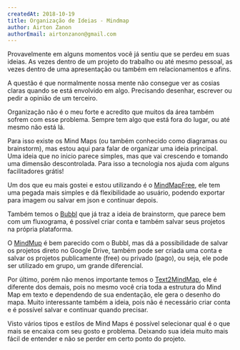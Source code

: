 ```yaml
---
createdAt: 2018-10-19
title: Organização de Ideias - Mindmap
author: Airton Zanon
authorEmail: airtonzanon@gmail.com
---
```


Provavelmente em alguns momentos você já sentiu que se perdeu em suas ideias. As vezes dentro de um projeto do trabalho ou até mesmo pessoal, as vezes dentro de uma apresentação ou também em relacionamentos e afins.

A questão é que normalmente nossa mente não consegue ver as cosias claras quando se está envolvido em algo. Precisando desenhar, escrever ou pedir a opinião de um terceiro.

Organização não é o meu forte e acredito que muitos da área também sofrem com esse problema. Sempre tem algo que está fora do lugar, ou até mesmo não está lá.

Para isso existe os Mind Maps (ou também conhecido como diagramas ou brainstorm), mas estou aqui para falar de organizar uma ideia principal. Uma ideia que no inicio parece simples, mas que vai crescendo e tomando uma dimensão descontrolada. Para isso a tecnologia nos ajuda com alguns facilitadores grátis!

Um dos que eu mais gostei e estou utilizando é o [MindMapFree][mmf], ele tem uma pegada mais simples e dá flexibilidade ao usuário, podendo exportar para imagem ou salvar em json e continuar depois.

[mmf]: http://mindmapfree.com/

Também temos o [Bubbl][bbl] que já traz a ideia de brainstorm, que parece bem com um fluxograma, é possível criar conta e também salvar seus projetos na própria plataforma.

[bbl]: https://bubbl.us/

O [MindMup][mmu] é bem parecido com o Bubbl, mas dá a possibilidade de salvar os projetos direto no Google Drive, também pode ser criada uma conta e salvar os projetos publicamente (free) ou privado (pago), ou seja, ele pode ser utilizado em grupo, um grande diferencial.

[mmu]: http://www.mindmup.com/

Por último, porém não menos importante temos o [Text2MindMap][t2m], ele é diferente dos demais, pois no mesmo você cria toda a estrutura do Mind Map em texto e dependendo de sua endentação, ele gera o desenho do mapa. Muito interessante também a ideia, pois não é necessário criar conta e é possível salvar e continuar quando precisar.

[t2m]: http://www.text2mindmap.com/

Visto vários tipos e estilos de Mind Maps é possível selecionar qual é o que mais se encaixa com seu gosto e problema. Deixando sua ideia muito mais fácil de entender e não se perder em certo ponto do projeto.

